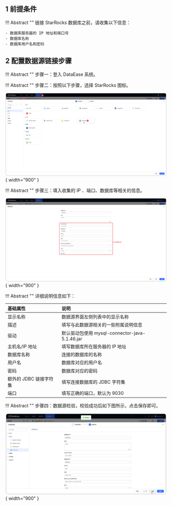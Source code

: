 ## 1 前提条件

!!! Abstract ""
    链接 StarRocks 数据库之前，请收集以下信息：

    - 数据库服务器的 IP 地址和端口号
    - 数据库名称
    - 数据库用户名和密码

## 2 配置数据源链接步骤

!!! Abstract ""
    步骤一：登入 DataEase 系统。

!!! Abstract ""
    步骤二：按照以下步骤，选择 StarRocks 图标。

![StarRocks](../../img/datasource_configuration/选择StarRocks.png){ width="900" }

!!! Abstract ""
    步骤三：填入收集的 IP 、端口、数据库等相关的信息。

![StarRocks](../../img/datasource_configuration/StarRocks链接信息.png){ width="900" }

!!! Abstract ""
    详细说明信息如下：

| 基础属性             | 说明                                      |
|:-----------------|:----------------------------------------|
| 显示名称             | 数据源界面左侧列表中的显示名称                         |   
| 描述               | 填写与此数据源相关的一些附属说明信息                      |
| 驱动               | 默认驱动包使用 mysql-connector-java-5.1.46.jar |
| 主机名/IP 地址        | 填写数据库所在服务器的 IP 地址                       |
| 数据库名称            | 连接的数据库的名称                               |
| 用户名              | 数据库对应的用户名                               |
| 密码               | 数据库对应的密码                                |
| 额外的 JDBC 链接字符集   | 填写连接数据库的 JDBC 字符集                       |
| 端口               | 填写正确的端口，默认为 9030                        |

!!! Abstract ""
    步骤四：数据源检验，校验成功后如下图所示，点击保存即可。

![StarRocks校验成功](../../img/datasource_configuration/StarRocks校验成功.png){ width="900" }
